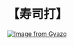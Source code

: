 # 【寿司打】 #

[![Image from Gyazo](https://i.gyazo.com/a6141b505e10c283d6396075320ced57.jpg)](https://gyazo.com/a6141b505e10c283d6396075320ced57)

